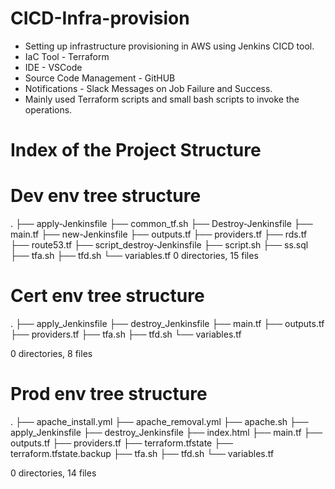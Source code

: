 # CICD-Infra-provision

- Setting up infrastructure provisioning in AWS using Jenkins CICD tool.
- IaC Tool - Terraform
- IDE - VSCode
- Source Code Management - GitHUB
- Notifications - Slack Messages on Job Failure and Success.
- Mainly used Terraform scripts and small bash scripts to invoke the operations.

# Index of the Project Structure

# Dev env tree structure

.
├── apply-Jenkinsfile
├── common_tf.sh
├── Destroy-Jenkinsfile
├── main.tf
├── new-Jenkinsfile
├── outputs.tf
├── providers.tf
├── rds.tf
├── route53.tf
├── script_destroy-Jenkinsfile
├── script.sh
├── ss.sql
├── tfa.sh
├── tfd.sh
└── variables.tf
0 directories, 15 files




# Cert env tree structure
.
├── apply_Jenkinsfile
├── destroy_Jenkinsfile
├── main.tf
├── outputs.tf
├── providers.tf
├── tfa.sh
├── tfd.sh
└── variables.tf

0 directories, 8 files



# Prod env tree structure

.
├── apache_install.yml
├── apache_removal.yml
├── apache.sh
├── apply_Jenkinsfile
├── destroy_Jenkinsfile
├── index.html
├── main.tf
├── outputs.tf
├── providers.tf
├── terraform.tfstate
├── terraform.tfstate.backup
├── tfa.sh
├── tfd.sh
└── variables.tf

0 directories, 14 files
